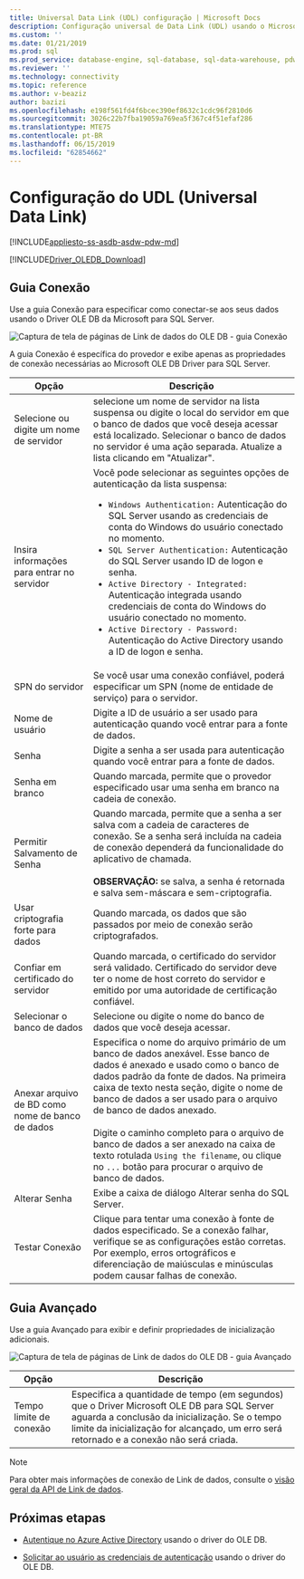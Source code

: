 ```yaml
---
title: Universal Data Link (UDL) configuração | Microsoft Docs
description: Configuração universal de Data Link (UDL) usando o Microsoft Driver do OLE DB para SQL Server
ms.custom: ''
ms.date: 01/21/2019
ms.prod: sql
ms.prod_service: database-engine, sql-database, sql-data-warehouse, pdw
ms.reviewer: ''
ms.technology: connectivity
ms.topic: reference
ms.author: v-beaziz
author: bazizi
ms.openlocfilehash: e198f561fd4f6bcec390ef8632c1cdc96f2810d6
ms.sourcegitcommit: 3026c22b7fba19059a769ea5f367c4f51efaf286
ms.translationtype: MTE75
ms.contentlocale: pt-BR
ms.lasthandoff: 06/15/2019
ms.locfileid: "62854662"
---
```

# <a name="universal-data-link-udl-configuration"></a>Configuração do UDL (Universal Data Link)
[!INCLUDE[appliesto-ss-asdb-asdw-pdw-md](../../../includes/appliesto-ss-asdb-asdw-pdw-md.md)]

[!INCLUDE[Driver_OLEDB_Download](../../../includes/driver_oledb_download.md)]

## <a name="connection-tab"></a>Guia Conexão
Use a guia Conexão para especificar como conectar-se aos seus dados usando o Driver OLE DB da Microsoft para SQL Server.

![Captura de tela de páginas de Link de dados do OLE DB - guia Conexão](../media/data-link-pages-connection-tab.png)

A guia Conexão é específica do provedor e exibe apenas as propriedades de conexão necessárias ao Microsoft OLE DB Driver para SQL Server.

|Opção|Descrição|
|---   |---        |
|Selecione ou digite um nome de servidor|selecione um nome de servidor na lista suspensa ou digite o local do servidor em que o banco de dados que você deseja acessar está localizado. Selecionar o banco de dados no servidor é uma ação separada. Atualize a lista clicando em "Atualizar".
|Insira informações para entrar no servidor|Você pode selecionar as seguintes opções de autenticação da lista suspensa: <ul><li>`Windows Authentication:` Autenticação do SQL Server usando as credenciais de conta do Windows do usuário conectado no momento.</li><li>`SQL Server Authentication:` Autenticação do SQL Server usando ID de logon e senha.</li><li>`Active Directory - Integrated:` Autenticação integrada usando credenciais de conta do Windows do usuário conectado no momento.</li><li>`Active Directory - Password:` Autenticação do Active Directory usando a ID de logon e senha.</li></ul>|
|SPN do servidor|Se você usar uma conexão confiável, poderá especificar um SPN (nome de entidade de serviço) para o servidor.|
|Nome de usuário|Digite a ID de usuário a ser usado para autenticação quando você entrar para a fonte de dados.|
|Senha|Digite a senha a ser usada para autenticação quando você entrar para a fonte de dados.|
|Senha em branco|Quando marcada, permite que o provedor especificado usar uma senha em branco na cadeia de conexão.|
|Permitir Salvamento de Senha|Quando marcada, permite que a senha a ser salva com a cadeia de caracteres de conexão. Se a senha será incluída na cadeia de conexão dependerá da funcionalidade do aplicativo de chamada. <br/><br/>**OBSERVAÇÃO:** se salva, a senha é retornada e salva sem-máscara e sem-criptografia.|
|Usar criptografia forte para dados|Quando marcada, os dados que são passados por meio de conexão serão criptografados.|
|Confiar em certificado do servidor|Quando marcada, o certificado do servidor será validado. Certificado do servidor deve ter o nome de host correto do servidor e emitido por uma autoridade de certificação confiável.|
|Selecionar o banco de dados|Selecione ou digite o nome do banco de dados que você deseja acessar.|
|Anexar arquivo de BD como nome de banco de dados|Especifica o nome do arquivo primário de um banco de dados anexável. Esse banco de dados é anexado e usado como o banco de dados padrão da fonte de dados. Na primeira caixa de texto nesta seção, digite o nome de banco de dados a ser usado para o arquivo de banco de dados anexado.<br/><br/>Digite o caminho completo para o arquivo de banco de dados a ser anexado na caixa de texto rotulada `Using the filename`, ou clique no `...` botão para procurar o arquivo de banco de dados.|
|Alterar Senha|Exibe a caixa de diálogo Alterar senha do SQL Server. |
|Testar Conexão|Clique para tentar uma conexão à fonte de dados especificado. Se a conexão falhar, verifique se as configurações estão corretas. Por exemplo, erros ortográficos e diferenciação de maiúsculas e minúsculas podem causar falhas de conexão.|

## <a name="advanced-tab"></a>Guia Avançado
Use a guia Avançado para exibir e definir propriedades de inicialização adicionais.

![Captura de tela de páginas de Link de dados do OLE DB - guia Avançado](../media/data-link-pages-advanced-tab.png)

|Opção|Descrição|
|---   |---        |
| Tempo limite de conexão | Especifica a quantidade de tempo (em segundos) que o Driver Microsoft OLE DB para SQL Server aguarda a conclusão da inicialização. Se o tempo limite da inicialização for alcançado, um erro será retornado e a conexão não será criada.|


> [!NOTE]  
>  Para obter mais informações de conexão de Link de dados, consulte o [visão geral da API de Link de dados](https://go.microsoft.com/fwlink/?linkid=2067432).

## <a name="next-steps"></a>Próximas etapas
- [Autentique no Azure Active Directory](../features/using-azure-active-directory.md) usando o driver do OLE DB.

- [Solicitar ao usuário as credenciais de autenticação](../help-topics/sql-server-login-dialog.md) usando o driver do OLE DB.